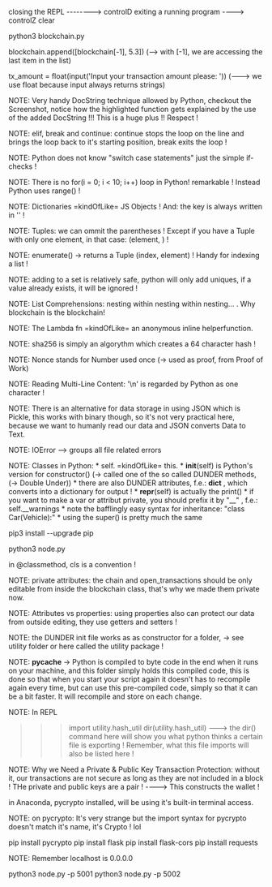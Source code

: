 closing the REPL --------> controlD
exiting a running program ----> controlZ 
clear

python3 blockchain.py

blockchain.append([blockchain[-1], 5.3])   (--> with [-1], we are accessing the last item in the list)

tx_amount = float(input('Input your transaction amount please: '))            (---> we use float because input always returns strings)

NOTE: Very handy DocString technique allowed by Python, checkout the Screenshot, notice how the highlighted function gets explained
by the use of the added DocString !!! This is a huge plus !! Respect !

NOTE: elif, break and continue: continue stops the loop on the line and brings the loop back to it's starting position, break exits the loop !

NOTE: Python does not know "switch case statements" just the simple if-checks !

NOTE: There is no for(i = 0; i < 10; i++) loop in Python! remarkable ! Instead Python uses range() !

NOTE: Dictionaries =kindOfLike= JS Objects ! And: the key is always written in '' !

NOTE: Tuples: we can ommit the parentheses ! Except if you have a Tuple with only one element, in that case:  (element, ) !

NOTE: enumerate() -> returns a Tuple (index, element) ! Handy for indexing a list !

NOTE: adding to a set is relatively safe, python will only add uniques, if a value already exists, it will be ignored !

NOTE: List Comprehensions: nesting within nesting within nesting... . Why blockchain is the blockchain! 

NOTE: The Lambda fn =kindOfLike= an anonymous inline helperfunction.

NOTE: sha256 is simply an algorythm which creates a 64 character hash !

NOTE: Nonce stands for Number used once (-> used as proof, from Proof of Work)

NOTE: Reading Multi-Line Content: '\n' is regarded by Python as one character !

NOTE: There is an alternative for data storage in using JSON which is Pickle, this works with binary though, so it's not very practical here, because we
want to humanly read our data and JSON converts Data to Text.

NOTE: IOError --> groups all file related errors

NOTE: Classes in Python:
    * self. =kindOfLike= this.
    * __init__(self) is Python's version for constructor()        (-> called one of the so called DUNDER methods, (-> Double Under))
    * there are also DUNDER attributes, f.e.: __dict__ , which converts into a dictionary for output !
    * __repr__(self) is actually the print()
    * if you want to make a var or attribut private, you should prefix it by "__" , f.e.: self.__warnings
    * note the bafflingly easy syntax for inheritance: "class Car(Vehicle):"
    * using the super() is pretty much the same

pip3 install --upgrade pip

python3 node.py

in @classmethod, cls is a convention !

NOTE: private attributes: the chain and open_transactions should be only editable from inside the blockchain class, that's why we made them private now.

NOTE: Attributes vs properties: using properties also can protect our data from outside editing, they use getters and setters !

NOTE: the DUNDER init file works as as constructor for a folder, -> see utility folder or here called the utility package !

NOTE: __pycache__ -> Python is compiled to byte code in the end when it runs on your machine, and this folder simply holds this compiled code, this
is done so that when you start your script again it doesn't has to recompile again every time, but can use this pre-compiled code, simply so that 
it can be a bit faster. It will recompile and store on each change.

NOTE:
In REPL
>>> import utility.hash_util
>>> dir(utility.hash_util)
---> the dir() command here will show you what python thinks a certain file is exporting ! Remember, what this file imports will also be listed here !

NOTE: Why we Need a Private & Public Key Transaction Protection: without it, our transactions are not secure as long as they are not included in a block !
THe private and public keys are a pair ! ----> This constructs the wallet !

in Anaconda, pycrypto installed, will be using it's built-in terminal access.

NOTE: on pycrypto: It's very strange but the import syntax for pycrypto doesn't match it's name, it's Crypto ! lol

pip install pycrypto
pip install flask
pip install flask-cors
pip install requests

NOTE: Remember localhost is 0.0.0.0

python3 node.py -p 5001
python3 node.py -p 5002